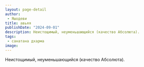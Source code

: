 ```yaml
---
layout: page-detail
author:
 - Яшодеви
title: авьяя
publishDate: "2024-09-01"
description: Неистощимый, неуменьшающийся (качество Абсолюта).
tags:
 - санатана дхарма
image: 
---
```


Неистощимый, неуменьшающийся (качество Абсолюта).

